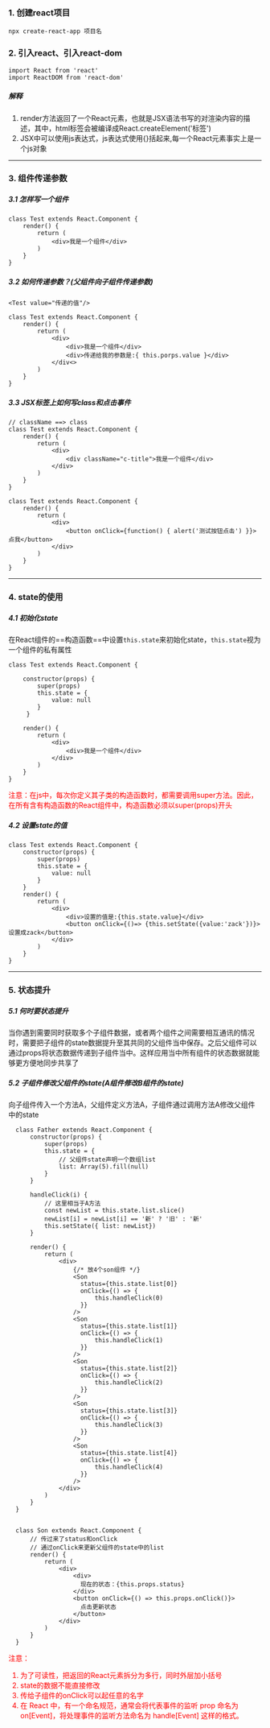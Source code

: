 ### 1. 创建react项目
`npx create-react-app 项目名`
### 2. 引入react、引入react-dom
```
import React from 'react'
import ReactDOM from 'react-dom'
```

##### 解释

1. render方法返回了一个React元素，也就是JSX语法书写的对渲染内容的描述，其中，html标签会被编译成React.createElement('标签')
2. JSX中可以使用js表达式，js表达式使用{}括起来,每一个React元素事实上是一个js对象

------

### 3. 组件传递参数
##### 3.1 怎样写一个组件
```
class Test extends React.Component {
    render() {
        return (
            <div>我是一个组件</div>
        )
    }
}
```
##### 3.2 如何传递参数？(父组件向子组件传递参数)
```
<Test value="传递的值"/>

class Test extends React.Component {
    render() {
        return (
            <div>
                <div>我是一个组件</div>
                <div>传递给我的参数是:{ this.porps.value }</div>
            </div<>
        )
    }
}
```
##### 3.3 JSX标签上如何写class和点击事件

```
// className ==> class
class Test extends React.Component {
    render() {
        return (
            <div>
                <div className="c-title">我是一个组件</div>
            </div>
        )
    }
}
```

```
class Test extends React.Component {
    render() {
        return (
            <div>
                <button onClick={function() { alert('测试按钮点击') }}>点我</button>
            </div>
        )
    }
}
```

------

### 4. state的使用

##### 4.1 初始化state
在React组件的==构造函数==中设置`this.state`来初始化state，`this.state`视为一个组件的私有属性

```
class Test extends React.Component {

    constructor(props) {
        super(props)
        this.state = {
            value: null
        }
     }

    render() {
        return (
            <div>
                <div>我是一个组件</div>
            </div>
        )
    }
}
```

<font color=#FF0000>注意：在js中，每次你定义其子类的构造函数时，都需要调用super方法。因此，在所有含有构造函数的React组件中，构造函数必须以super(props)开头</font>


##### 4.2 设置state的值

```
class Test extends React.Component {
    constructor(props) {
        super(props)
        this.state = {
            value: null
        }
    }
    render() {
        return (
            <div>
                <div>设置的值是:{this.state.value}</div>
                <button onClick={()=> {this.setState({value:'zack'})}>设置成zack</button>
            </div>
        )
    }
}
```

------

### 5. 状态提升

##### 5.1 何时要状态提升

当你遇到需要同时获取多个子组件数据，或者两个组件之间需要相互通讯的情况时，需要把子组件的state数据提升至其共同的父组件当中保存。之后父组件可以通过props将状态数据传递到子组件当中。这样应用当中所有组件的状态数据就能够更方便地同步共享了

##### 5.2 子组件修改父组件的state(A组件修改B组件的state)

向子组件传入一个方法A，父组件定义方法A，子组件通过调用方法A修改父组件中的state

```
  class Father extends React.Component {
      constructor(props) {
          super(props)
          this.state = {
              // 父组件state声明一个数组list
              list: Array(5).fill(null)
          }
      }

      handleClick(i) {
          // 这里相当于A方法
          const newList = this.state.list.slice()
          newList[i] = newList[i] == '新' ? '旧' : '新'
          this.setState({ list: newList})
      }

      render() {
          return (
              <div>
                  {/* 放4个son组件 */}
                  <Son 
                    status={this.state.list[0]} 
                    onClick={() => {
                        this.handleClick(0)
                    }} 
                  />
                  <Son 
                    status={this.state.list[1]} 
                    onClick={() => {
                        this.handleClick(1)
                    }} 
                  />
                  <Son 
                    status={this.state.list[2]} 
                    onClick={() => {
                        this.handleClick(2)
                    }} 
                  />
                  <Son 
                    status={this.state.list[3]} 
                    onClick={() => {
                        this.handleClick(3)
                    }} 
                  />
                  <Son 
                    status={this.state.list[4]} 
                    onClick={() => {
                        this.handleClick(4)
                    }} 
                  />
              </div>
          )
      }
  }


  class Son extends React.Component {
      // 传过来了status和onClick
      // 通过onClick来更新父组件的state中的list
      render() {
          return (
              <div>
                  <div>
                    现在的状态：{this.props.status}
                  </div>
                  <button onClick={() => this.props.onClick()}>
                    点击更新状态
                  </button>
              </div>
          )
      }
  }
```

<font color=#FF0000>注意： </font>
<font color=#FF0000>
1. 为了可读性，把返回的React元素拆分为多行，同时外层加小括号  
2. state的数据不能直接修改
3. 传给子组件的onClick可以起任意的名字
4. 在 React 中，有一个命名规范，通常会将代表事件的监听 prop 命名为 on[Event]，将处理事件的监听方法命名为 handle[Event] 这样的格式。 
</font>